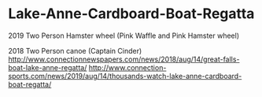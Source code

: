 # Lake-Anne-Cardboard-Boat-Regatta

2019 Two Person Hamster wheel (Pink Waffle and Pink Hamster wheel)

2018 Two Person canoe (Captain Cinder)
http://www.connectionnewspapers.com/news/2018/aug/14/great-falls-boat-lake-anne-regatta/
http://www.connection-sports.com/news/2019/aug/14/thousands-watch-lake-anne-cardboard-boat-regatta/
